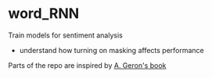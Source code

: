 # word_RNN

Train models for sentiment analysis 

- understand how turning on masking affects performance

 Parts of the repo are inspired by [A. Geron's book](https://www.oreilly.com/library/view/hands-on-machine-learning/9781491962282/)
